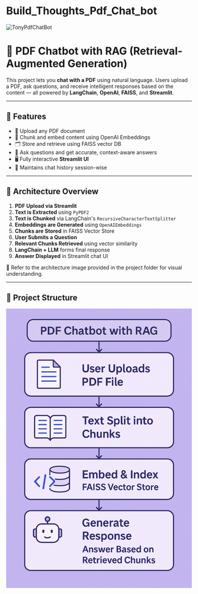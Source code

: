 # Build_Thoughts_Pdf_Chat_bot

![TonyPdfChatBot](https://github.com/user-attachments/assets/d6233f37-78be-4fa4-a2f8-39ebb9a6e83f)


# 📄 PDF Chatbot with RAG (Retrieval-Augmented Generation)

This project lets you **chat with a PDF** using natural language. Users upload a PDF, ask questions, and receive intelligent responses based on the content — all powered by **LangChain**, **OpenAI**, **FAISS**, and **Streamlit**.

---

## 🚀 Features

- 📁 Upload any PDF document
- 🧠 Chunk and embed content using OpenAI Embeddings
- 🗂 Store and retrieve using FAISS vector DB
- 💬 Ask questions and get accurate, context-aware answers
- 🖥️ Fully interactive **Streamlit UI**
- 🔁 Maintains chat history session-wise

---

## 📸 Architecture Overview

1. **PDF Upload via Streamlit**
2. **Text is Extracted** using `PyPDF2`
3. **Text is Chunked** via LangChain's `RecursiveCharacterTextSplitter`
4. **Embeddings are Generated** using `OpenAIEmbeddings`
5. **Chunks are Stored** in FAISS Vector Store
6. **User Submits a Question**
7. **Relevant Chunks Retrieved** using vector similarity
8. **LangChain + LLM** forms final response
9. **Answer Displayed** in Streamlit chat UI

📌 Refer to the architecture image provided in the project folder for visual understanding.

---

## 🧩 Project Structure

![img.png](img.png)

    
